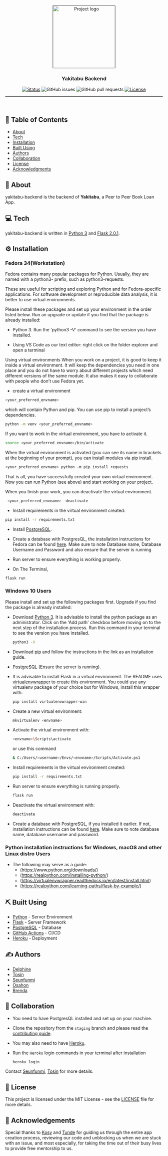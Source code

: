 <p align="center">
  <a href="" rel="noopener">
  <img width=200px height=200px src="https://i.imgur.com/GaiJno0.png" alt="Project logo"></a>
</p>


<h3 align="center">Yakitabu Backend</h3>

<div align="center">

[![Status](https://img.shields.io/badge/status-active-success.svg)]()
![GitHub issues](https://img.shields.io/github/issues/mentorpaired/yakitabu-backend)
![GitHub pull requests](https://img.shields.io/github/issues-pr/mentorpaired/yakitabu-backend?color=light%20green)
[![License](https://img.shields.io/badge/license-MIT-blue.svg)](/LICENSE)

</div>

---

<p align="center"> 
    <br> 
</p>

## 📝 Table of Contents

- [About](#about)
- [Tech](#tech)
- [Installation](#installation)
- [Built Using](#built_using)
- [Authors](#authors)
- [Collaboration](#collaboration)
- [License](#license)
- [Acknowledgments](#acknowledgement)

## 🧐 About <a name = "about"></a>

yakitabu-backend is the backend of <b>Yakitabu</b>, a Peer to Peer Book Loan App.


## 💻 Tech <a name = "tech"></a>
yakitabu-backend is written in [Python 3](https://www.python.org/) and [Flask 2.0.1](https://flask.palletsprojects.com/en/2.0.x/).


## ⚙️ Installation  <a name = "installation"></a>


### Fedora 34(Workstation)

Fedora contains many popular packages for Python. Usually, they are named with a python3- prefix, such as python3-requests.

These are useful for scripting and exploring Python and for Fedora-specific applications. For software development or reproducible data analysis, it is better to use virtual environments.

Please install these packages and set up your environment in the order listed below. Run an upgrade or update if you find that the package is already installed:

- Python 3. Run the 'python3 -V' command to see the version you have installed.

- Using VS Code as our text editor:  right click on the folder explorer and open a terminal


Using virtual environments
When you work on a project, it is good to keep it inside a virtual environment. It will keep the dependencies you need in one place and you do not have to worry about different projects which need different versions of the same module. It also makes it easy to collaborate with people who don’t use Fedora yet.

- create a virtual environment 
```sh
<your_preferred_envname>
``` 
which will contain Python and pip. You can use pip to install a project’s dependencies.
```sh
python -m venv <your_preferred_envname>
```
If you want to work in the virtual environment, you have to activate it.
```sh
source <your_preferred_envname>/bin/activate
```
When the virtual environment is activated (you can see its name in brackets at the beginning of your prompt), you can install modules via pip install.
```sh
<your_preferred_envname> python -m pip install requests
```

That is all, you have successfully created your own virtual environment. Now you can run Python (see above) and start working on your project.

When you finish your work, you can deactivate the virtual environment.
```sh
 <your_preferred_envname>  deactivate
```

- Install requirements in the virtual environment created:

```sh
pip install -r requirements.txt
```

- Install [PostgreSQL](https://www.postgresql.org/).

- Create a database with PostgresQL, the installation instructions for Fedora can be found [here](https://www.postgresql.org/download/linux/redhat/). Make sure to note Database name, Database Username and Password and also ensure that the server is running




- Run server to ensure everything is working properly.
- On The Terminal,

```sh
flask run
```


### Windows 10 Users

Please install and set up the following packages first. Upgrade if you find the package is already installed:

- Download [Python 3](https://www.python.org/downloads/). It is advisable to install the python package as an administrator. Click on the 'Add path' checkbox before moving on to the next step of the installation process. Run this command in your terminal to see the version you have installed.

  ```sh
  python3 -V
  ```

- Download [pip](https://pip.pypa.io/en/latest/installing/) and follow the instructions in the link as an installation guide.

- [PostgreSQL](https://www.postgresql.org/download/windows/) (Ensure the server is running).

- It is advisable to install Flask in a virtual environment. The README uses [virtualenvwrapper](https://virtualenvwrapper.readthedocs.io/en/latest/install.html#basic-installation) to create this environment. You could use any virtualenv package of your choice but for Windows, install this wrapper with:

  ```sh
  pip install virtualenvwrapper-win
  ```

- Create a new virtual environment:

  ```sh
  mkvirtualenv <envname>
  ```

- Activate the virtual environment with:

  ```sh
  <envname>\Scripts\activate
  ```
  or use this command
  ```sh 
  & C:/Users/<username>/Envs/<envname>/Scripts/Activate.ps1
  ```

- Install requirements in the virtual environment created:

  ```sh
  pip install -r requirements.txt
  ```

* Run server to ensure everything is running properly.

  ```sh
  flask run
  ```

* Deactivate the virtual environment with:

  ```sh
  deactivate
  ```

- Create a database with PostgreSQL, if you installed it earlier. If not, installation instructions can be found [here](https://www.postgresql.org/download/windows/). Make sure to note database name, database username and password.


### Python installation instructions for Windows, macOS and other Linux distro Users

- The following may serve as a guide:
  - (https://www.python.org/downloads/)
  - (https://realpython.com/installing-python/)
  - (https://virtualenvwrapper.readthedocs.io/en/latest/install.html)
  - (https://realpython.com/learning-paths/flask-by-example/)



## ⛏️ Built Using <a name = "built_using"></a>

- [Python](https://www.python.org/) - Server Environment
- [Flask](https://flask.palletsprojects.com/en/2.0.x/) - Server Framework
- [PostgreSQL](https://www.postgresql.org/) - Database
- [GitHub Actions](https://github.com/features/actions) - CI/CD
- [Heroku](https://www.heroku.com/) - Deployment


## ✍️ Authors <a name = "authors"></a>

- [Delphine](https://github.com/kylelobo) 
- [Tosin](https://github.com/tosintubi) 
- [Seunfunmi](https://github.com/seun-beta) 
- [Osahon](https://github.com/ausiat1)
- [Brenda](https://github.com/Brenii)

## 🤝 Collaboration <a name = "collaboration"></a>

- You need to have PostgresQL installed and set up on your machine.

- Clone the repository from the `staging` branch and please read the [contributing guide](/CONTRIBUTING.md).

- You may also need to have [Heroku](https://devcenter.heroku.com/articles/heroku-cli).

- Run the `Heroku` login commands in your terminal after installation
  ```sh
  heroku login
  ```

Contact [Seunfunmi](https://github.com/seun-beta), [Tosin](https://github.com/tosintubi) for more details.


## 📝 License <a name = "license"></a>

This project is licensed under the MIT License - see the [LICENSE](/LICENSE) file for more details.


## 🎉 Acknowledgements <a name = "acknowledgement"></a>

Special thanks to [Kosy](https://github.com/kosyfrances) and [Tunde](https://github.com/toystars) for guiding us through the entire app creation process, reviewing our code and unblocking us when we are stuck with an issue, and most especially, for taking the time out of their busy lives to provide free mentorship to us.
